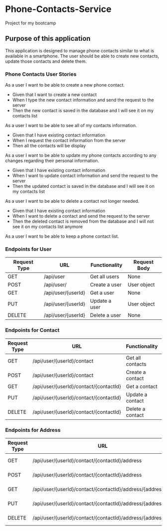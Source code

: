 # Phone-Contacts-Service

Project for my bootcamp

## Purpose of this application
This application is designed to manage phone contacts similar to what is available in a smartphone. The user should be able to create new contacts, update those contacts and delete them. 


### Phone Contacts User Stories

As a user I want to be able to create a new phone contact.

* Given that I want to create a new contact
* When I type the new contact information and send the request to the server
* Then the new contact is saved in the database and I will see it on my contacts list

As a user I want to be able to see all of my contacts information.

* Given that I have existing contact information
* When I request the contact information from the server
* Then all the contacts will be display

As a user I want to be able to update my phone contacts according to any changes regarding their personal information.

* Given that I have existing contact information
* When I want to update contact information and send the request to the server
* Then the updated contact is saved in the database and I will see it on my contacts list

As a user I want to be able to delete a contact not longer needed.

* Given that I have existing contact information
* When I want to delete a contact and send the request to the server
* Then the deleted contact is removed from the database and I will not see it on my contacts list anymore

As a user I want to be able to keep a phone contact list.


### Endpoints for User

| Request Type | URL                | Functionality | Request Body |
|--------------|--------------------|---------------|--------------|
| GET          | /api/user          | Get all users | None         |
| POST         | /api/user/         | Create a user | User object  |
| GET          | /api/user/{userId} | Get a user    | None         |
| PUT          | /api/user/{userId} | Update a user | User object  |
| DELETE       | /api/user/{userId} | Delete a user | None         |


### Endpoints for Contact

| Request Type | URL                                    | Functionality    | Request Body   |
|--------------|----------------------------------------|------------------|----------------|
| GET          | /api/user/{userId}/contact             | Get all contacts | None           |
| POST         | /api/user/{userId}/contact             | Create a contact | Contact object |
| GET          | /api/user/{userId}/contact/{contactId} | Get a contact    | None           |
| PUT          | /api/user/{userId}/contact/{contactId} | Update a contact | Contact object |
| DELETE       | /api/user/{userId}/contact/{contactId} | Delete a contact | None           |


### Endpoints for Address

| Request Type | URL                                                         | Functionality        | Request Body   |
|--------------|-------------------------------------------------------------|----------------------|----------------|
| GET          | /api/user/{userId}/contact/{contactId}/address              | Get an address       | None           |
| POST         | /api/user/{userId}/contact/{contactId}/address              | Create an address    | Address object |
| GET          | /api/user/{userId}/contact/{contactId}/address/{address_id} | Get an address by Id | None           |
| PUT          | /api/user/{userId}/contact/{contactId}/address/{address_id} | Update an address    | Address object |
| DELETE       | /api/user/{userId}/contact/{contactId}/address/{address_id} | Delete an address    | None           |